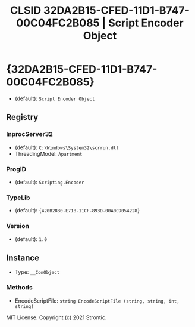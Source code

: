 ﻿---
title: "CLSID 32DA2B15-CFED-11D1-B747-00C04FC2B085 | Script Encoder Object"
excerpt: What is COM-Object CLSID 32DA2B15-CFED-11D1-B747-00C04FC2B085?
---

# {32DA2B15-CFED-11D1-B747-00C04FC2B085}

* (default): `Script Encoder Object`

## Registry


### InprocServer32

* (default): `C:\Windows\System32\scrrun.dll`
* ThreadingModel: `Apartment`

### ProgID

* (default): `Scripting.Encoder`

### TypeLib

* (default): `{420B2830-E718-11CF-893D-00A0C9054228}`

### Version

* (default): `1.0`

## Instance

* Type: `__ComObject`

### Methods

* EncodeScriptFile: `string EncodeScriptFile (string, string, int, string)`

MIT License. Copyright (c) 2021 Strontic.



